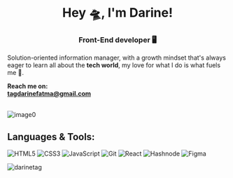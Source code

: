 ## <h1 align="center" dir="auto">Hey 🛸, I'm Darine!</h1>
<h3 align="center" dir="auto">Front-End developer 🖥</h3>
<p>Solution-oriented information manager, with a growth mindset that's always eager to learn all about the <b>tech world</b>, my love for what I do is what fuels me 🦾.</p>
<strong>Reach me on: <br>
<a href="mailto:tagdarinefatma@gmail.com">tagdarinefatma@gmail.com</a><br>
</strong><br>

![image0](https://github.com/darinetag/darinetag/assets/137963187/32e2714d-3d22-4f34-921c-4966ec614180)

## Languages & Tools:

![HTML5](https://img.shields.io/badge/html5-%23E34F26.svg?style=for-the-badge&logo=html5&logoColor=white)
![CSS3](https://img.shields.io/badge/css3-%231572B6.svg?style=for-the-badge&logo=css3&logoColor=white)
![JavaScript](https://img.shields.io/badge/javascript-%23323330.svg?style=for-the-badge&logo=javascript&logoColor=%23F7DF1E)
![Git](https://img.shields.io/badge/git-%23F05033.svg?style=for-the-badge&logo=git&logoColor=white)
![React](https://img.shields.io/badge/react-%2320232a.svg?style=for-the-badge&logo=react&logoColor=%2361DAFB)
![Hashnode](https://img.shields.io/badge/Hashnode-2962FF?style=for-the-badge&logo=hashnode&logoColor=white)
![Figma](https://img.shields.io/badge/figma-%23F24E1E.svg?style=for-the-badge&logo=figma&logoColor=white)

<img align="center" src="https://camo.githubusercontent.com/e6335b813ad1cd8728feaaf095a85c2586edd9c7ec7c77cffca7c86cb29c9a10/68747470733a2f2f6769746875622d726561646d652d73747265616b2d73746174732e6865726f6b756170702e636f6d2f3f757365723d62656e2d74657766696b26" alt="darinetag" data-canonical-src="https://github-readme-streak-stats.herokuapp.com/?user=darinetag&amp;" style="max-width: 100%;">
